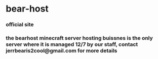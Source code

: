 # bear-host
<h3> official site <h3>
  <p> the bearhost minecraft server hosting buissnes is the only server where it is managed 12/7 by our staff, contact jerrbearis2cool@gmail.com for more details </p>


